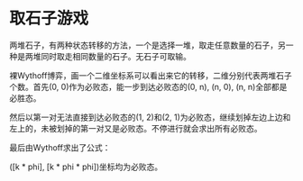 # 取石子游戏

两堆石子，有两种状态转移的方法，一个是选择一堆，取走任意数量的石子，另一种是两堆同时取走相同数量的石子。无石子可取输。

裸Wythoff博弈，画一个二维坐标系可以看出来它的转移，二维分别代表两堆石子个数。首先(0, 0)作为必败态，能一步到达必败态的(0, n), (n, 0), (n, n)全部都是必胜态。

然后以第一对无法直接到达必败态的(1, 2)和(2, 1)为必败态，继续划掉左边上边和左上的，未被划掉的第一对又是必败态。不停进行就会求出所有必败态。

最后由Wythoff求出了公式：

([k * phi], [k * phi * phi])坐标均为必败态。
